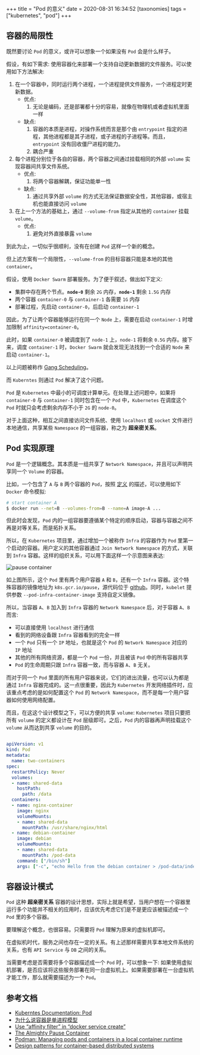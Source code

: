 +++
title = "Pod 的意义"
date = 2020-08-31 16:34:52
[taxonomies]
tags = ["kubernetes", "pod"]
+++

## 容器的局限性

既然要讨论 `Pod` 的意义，或许可以想象一个如果没有 `Pod` 会是什么样子。

假设，有如下需求: 使用容器化来部署一个支持自动更新数据的文件服务。可以使用如下方法解决:

1. 在一个容器中，同时运行两个进程，一个进程提供文件服务，一个进程定时更新数据。
    * 优点:
        1. 无论是编码，还是部署都十分的容易，就像在物理机或者虚拟机里面一样
    * 缺点:
        1. 容器的本质是进程，对操作系统而言是那个由 `entrypoint` 指定的进程，其他进程都是其子进程，或子进程的子进程等。而且，`entrypoint` 没有回收僵尸进程的能力。
        2. 耦合严重
1. 每个进程分别位于各自的容器，两个容器之间通过挂载相同的外部 `volume` 实现容器间共享文件系统。
    * 优点:
        1. 将两个容器解耦，保证功能单一性
    * 缺点:
        1. 通过共享外部 `volume` 的方式无法保证数据安全性，其他容器，或宿主机也能直接访问 `volume`
1. 在上一个方法的基础上，通过 `--volume-from` 指定从其他的 `container` 挂载 `volume`。
    * 优点:
        1. 避免对外直接暴露 `volume`

到此为止，一切似乎很顺利，没有在创建 `Pod` 这样一个新的概念。

但上述方案有一个局限性，`--volume-from` 的目标容器只能是本地的其他 `container`。

假设，使用 `Docker Swarm` 部署服务。为了便于叙述，做出如下定义:

* 集群中存在两个节点。**`node-0`** 剩余 `2G` 内存，**`node-1`** 剩余 `1.5G` 内存
* 两个容器 `container-0` 与 `container-1` 各需要 `1G` 内存
* 部署过程，先启动 `container-0`，后启动 `container-1`

因此，为了让两个容器能够运行在同一个 `Node` 上，需要在启动 `container-1` 时增加限制 `affinity=container-0`。

此时，如果 `container-0` 被调度到了 `node-1` 上，`node-1` 将剩余 `0.5G` 内存。接下来，调度 `container-1` 时，`Docker Swarm` 就会发现无法找到一个合适的 `Node` 来启动 `container-1`。

以上问题被称作 [Gang Scheduling](https://en.wikipedia.org/wiki/Gang_scheduling)。

而 `Kuberntes` 则通过 `Pod` 解决了这个问题。

`Pod` 是 `Kubernetes` 中最小的可调度计算单元。在处理上述问题中，如果将 `container-0` 与 `container-1` 同时包含在一个 `Pod` 中，`Kubernetes` 在调度这个 `Pod` 时就只会考虑剩余内存不小于 `2G` 的 `node-0`。

对于上面这种，相互之间直接访问文件系统、使用 `localhost` 或 `socket` 文件进行本地通信，共享某些 `Namespace` 的一组容器，称之为 **超亲密关系**。

## Pod 实现原理

`Pod` 是一个逻辑概念。其本质是一组共享了 `Network Namespace`，并且可以声明共享同一个 `Volume` 的容器。

比如，一个包含了 `A` 与 `B` 两个容器的 `Pod`，按照 [定义](https://kubernetes.io/docs/concepts/workloads/pods/#what-is-a-pod) 的描述，可以使用如下 `Docker` 命令模拟:

``` bash
# start container A
$ docker run --net=B --volumes-from=B --name=A image-A ...
```

但此时会发现，`Pod` 内的一组容器要遵循某个特定的顺序启动，容器与容器之间不再是对等关系，而是拓扑关系。

所以，在 `Kubernetes` 项目里，通过增加一个被称作 `Infra` 的容器作为 `Pod` 里第一个启动的容器。用户定义的其他容器通过 `Join Network Namespace` 的方式，关联到 `Infra` 容器。这样的组织关系，可以用下面这样一个示意图来表达:

![pause container](/images/why-do-we-need-pods/01.png)

如上图所示，这个 `Pod` 里有两个用户容器 `A` 和 `B`，还有一个 `Infra` 容器。这个特殊容器的镜像地址为 `k8s.gcr.io/pause`，源代码位于 [github](https://github.com/kubernetes/kubernetes/blob/master/build/pause/pause.c)。同时，`kubelet` 提供参数 `--pod-infra-container-image` 支持自定义镜像。

所以，当容器 `A`、`B` 加入到 `Infra` 容器的 `Network Namespace` 后，对于容器 `A`、`B` 而言:

* 可以直接使用 `localhost` 进行通信
* 看到的网络设备跟 `Infra` 容器看到的完全一样
* 一个 `Pod` 只有一个 `IP` 地址，也就是这个 `Pod` 的 `Network Namespace` 对应的 `IP` 地址
* 其他的所有网络资源，都是一个 `Pod` 一份，并且被该 `Pod` 中的所有容器共享
* `Pod` 的生命周期只跟 `Infra` 容器一致，而与容器 `A`、`B` 无关。

而对于同一个 `Pod` 里面的所有用户容器来说，它们的进出流量，也可以认为都是通过 `Infra` 容器完成的。这一点很重要，因此为 `Kubernetes` 开发网络插件时，应该重点考虑的是如何配置这个 `Pod` 的 `Network Namespace`，而不是每一个用户容器如何使用网络配置。

而且，在这这个设计模型之下，可以方便的共享 `volume`: `Kubernetes` 项目只要把所有 `volume` 的定义都设计在 `Pod` 层级即可。之后，`Pod` 内的容器再声明挂载这个 `volume` 从而达到共享 `volume` 的目的。

``` yml

apiVersion: v1
kind: Pod
metadata:
  name: two-containers
spec:
  restartPolicy: Never
  volumes:
  - name: shared-data
    hostPath:
      path: /data
  containers:
  - name: nginx-container
    image: nginx
    volumeMounts:
    - name: shared-data
      mountPath: /usr/share/nginx/html
  - name: debian-container
    image: debian
    volumeMounts:
    - name: shared-data
      mountPath: /pod-data
    command: ["/bin/sh"]
    args: ["-c", "echo Hello from the debian container > /pod-data/index.html"]
```

## 容器设计模式

`Pod` 这种 **超亲密关系** 容器的设计思想，实际上就是希望，当用户想在一个容器里运行多个功能并不相关的应用时，应该优先考虑它们是不是更应该被描述成一个 `Pod` 里的多个容器。

要理解这个概念，也很容易。只需要将 `Pod` 理解为原来的虚拟机即可。

在虚拟机时代，服务之间也存在一定的关系。有上述那样需要共享本地文件系统的关系，也有 `API Service` 与 `DB` 之间的关系。

当需要考虑是否需要将多个容器描述成一个 `Pod` 时，可以想象一下: 如果使用虚拟机部署，是否应该将这些服务部署在同一台虚拟机上。如果需要部署在一台虚拟机才能工作，那么就需要描述为一个 `Pod`。

## 参考文档

* [Kuberntes Documentation: Pod](https://kubernetes.io/docs/concepts/workloads/pods/)
* [为什么说容器是单进程模型](https://cloud.tencent.com/developer/article/1513369)
* [Use “affinity filter” in “docker service create”](https://forums.docker.com/t/use-affinity-filter-in-docker-service-create/78402)
* [The Almighty Pause Container](https://www.ianlewis.org/en/almighty-pause-container)
* [Podman: Managing pods and containers in a local container runtime](https://developers.redhat.com/blog/2019/01/15/podman-managing-containers-pods/)
* [Design patterns for container-based distributed systems](https://www.usenix.org/system/files/conference/hotcloud16/hotcloud16_burns.pdf)

